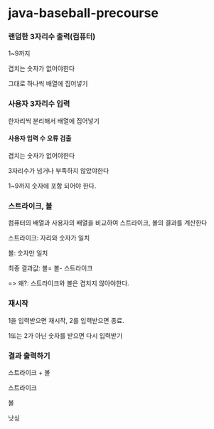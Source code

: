 # java-baseball-precourse

### 랜덤한 3자리수 출력(컴퓨터)
1~9까지

겹치는 숫자가 없어야한다

그대로 하나씩 배열에 집어넣기



### 사용자 3자리수 입력

한자리씩 분리해서 배열에 집어넣기

#### 사용자 입력 수 오류 검출
겹치는 숫자가 없어야한다

3자리수가 넘거나 부족하지 않았야한다

1~9까지 숫자에 포함 되어야 한다.



### 스트라이크, 볼
컴퓨터의 배열과 사용자의 배열을 비교하여 스트라이크, 볼의 결과를 계산한다

스트라이크: 자리와 숫자가 일치

볼: 숫자만 일치

최종 결과값: 볼= 볼- 스트라이크

=> 왜?: 스트라이크와 볼은 겹치지 않아야한다.



### 재시작
1을 입력받으면 재시작, 2를 입력받으면 종료.

1또는 2가 아닌 숫자를 받으면 다시 입력받기




### 결과 출력하기
스트라이크 + 볼

스트라이크

볼

낫싱